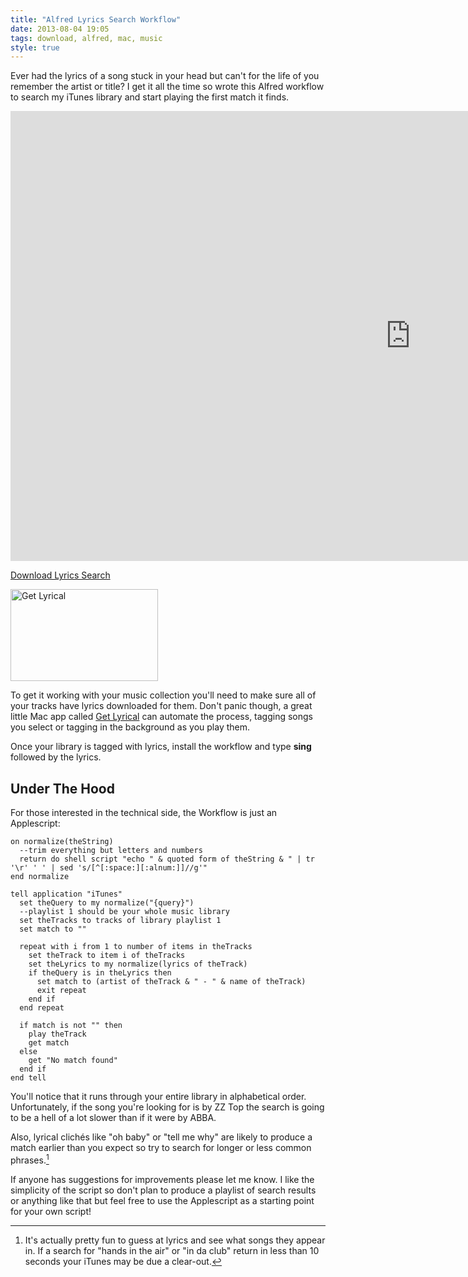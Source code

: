 ```yaml
---
title: "Alfred Lyrics Search Workflow"
date: 2013-08-04 19:05
tags: download, alfred, mac, music
style: true
---
```


Ever had the lyrics of a song stuck in your head but can't for the life of you remember the artist or title? I get it all the time so wrote this Alfred workflow to search my iTunes library and start playing the first match it finds.

<iframe src="http://player.vimeo.com/video/71681950?portrait=0&byline=0&title=0" width="1280" height="720" frameborder="0" webkitAllowFullScreen mozallowfullscreen allowFullScreen></iframe>

[Download Lyrics Search][dl]

<img class="right" src="/posts/alfred-lyrics/get-lyrical.png" alt="Get Lyrical" width="236" height="147" />

To get it working with your music collection you'll need to make sure all of your tracks have lyrics downloaded for them. Don't panic though, a great little Mac app called [Get Lyrical][gl] can automate the process, tagging songs you select or tagging in the background as you play them.

Once your library is tagged with lyrics, install the workflow and type **sing** followed by the lyrics.

Under The Hood
--------------
For those interested in the technical side, the Workflow is just an Applescript:

    on normalize(theString)
      --trim everything but letters and numbers
      return do shell script "echo " & quoted form of theString & " | tr '\r' ' ' | sed 's/[^[:space:][:alnum:]]//g'"
    end normalize

    tell application "iTunes"
      set theQuery to my normalize("{query}")
      --playlist 1 should be your whole music library
      set theTracks to tracks of library playlist 1
      set match to ""
      
      repeat with i from 1 to number of items in theTracks
        set theTrack to item i of theTracks
        set theLyrics to my normalize(lyrics of theTrack)
        if theQuery is in theLyrics then
          set match to (artist of theTrack & " - " & name of theTrack)
          exit repeat
        end if
      end repeat
      
      if match is not "" then
        play theTrack
        get match
      else
        get "No match found"
      end if
    end tell

You'll notice that it runs through your entire library in alphabetical order. Unfortunately, if the song you're looking for is by ZZ Top the search is going to be a hell of a lot slower than if it were by ABBA.

Also, lyrical clichés like "oh baby" or "tell me why" are likely to produce a match earlier than you expect so try to search for longer or less common phrases.[^1]

If anyone has suggestions for improvements please let me know. I like the simplicity of the script so don't plan to produce a playlist of search results or anything like that but feel free to use the Applescript as a starting point for your own script!

[^1]: It's actually pretty fun to guess at lyrics and see what songs they appear in. If a search for "hands in the air" or "in da club" return in less than 10 seconds your iTunes may be due a clear-out.

[gl]: http://shullian.com/get_lyrical.php
[dl]: https://dl.dropbox.com/s/k0jglbcxiwp6q59/Lyrics%20Search.alfredworkflow

